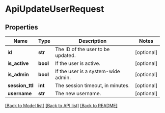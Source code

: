 # ApiUpdateUserRequest

## Properties
Name | Type | Description | Notes
------------ | ------------- | ------------- | -------------
**id** | **str** | The ID of the user to be updated. | [optional] 
**is_active** | **bool** | If the user is active. | [optional] 
**is_admin** | **bool** | If the user is a system-wide admin. | [optional] 
**session_ttl** | **int** | The session timeout, in minutes. | [optional] 
**username** | **str** | The new username. | [optional] 

[[Back to Model list]](../README.md#documentation-for-models) [[Back to API list]](../README.md#documentation-for-api-endpoints) [[Back to README]](../README.md)


